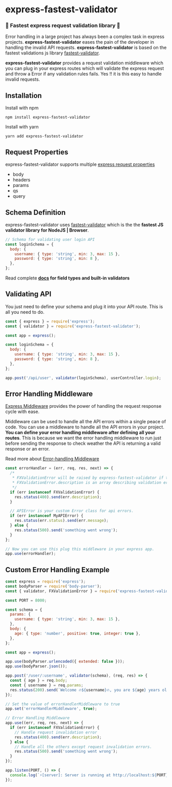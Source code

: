 # express-fastest-validator

### 🚀 **Fastest express request validation library** 🚀

Error handling in a large project has always been a complex task in express projects. **express-fastest-validator** eases the pain of the developer in handling the invalid API requests.
**express-fastest-validator** is based on the fastest validations js library [fastest-validator](https://github.com/icebob/fastest-validator).

**express-fastest-validator** provides a request validation middleware which you can plug in your express routes which will validate the express request and throw a Error if any validation rules fails. Yes !! it is this easy to handle invalid requests.

## Installation

Install with npm

```
npm install express-fastest-validator
```

Install with yarn

```
yarn add express-fastest-validator
```

## Request Properties

express-fastest-validator supports multiple [express request properties](https://expressjs.com/en/api.html#req)

- body
- headers
- params
- qs
- query

## Schema Definition

express-fastest-validator uses [fastest-validator](https://github.com/icebob/fastest-validator) which is the the **fastest JS validator library for NodeJS | Browser**.

```javascript
// Schema for validating user login API
const loginSchema = {
  body: {
    username: { type: 'string', min: 3, max: 15 },
    password: { type: 'string', min: 8 },
  },
};
```

Read complete
**[docs](https://github.com/icebob/fastest-validator)
for field types and built-in validators**

## Validating API

You just need to define your schema and plug it into your API route. This is all you need to do.

```javascript
const { express } = require('express');
const { validator } = require('express-fastest-validator');

const app = express();

const loginSchema = {
  body: {
    username: { type: 'string', min: 3, max: 15 },
    password: { type: 'string', min: 8 },
  },
};

app.post('/api/user', validator(loginSchema), userController.login);
```

## Error Handling Middleware

[Express Middleware](https://expressjs.com/en/guide/using-middleware.html) provides the power of handling the request response cycle with ease.

Middleware can be used to handle all the API errors within a single peace of code. You can use a middleware to handle all the API errors in your project. **You can define your error handling middleware after defining all your routes**. This is because we want the error handling middleware to run just before sending the response to check weather the API is returning a valid response or an error.

Read more about [Error-handling Middleware](https://expressjs.com/en/guide/using-middleware.html#middleware.error-handling)

```javascript
const errorHandler = (err, req, res, next) => {
  /*
   * FXValidationError will be raised by express-fastest-validator if the request is invalid.
   * FXValidationError.description is an array describing validation errors.
   */
  if (err instanceof FXValidationError) {
    res.status(400).send(err.description);
  }

  // APIError is your custom Error class for api errors.
  if (err instanceof MyAPIError) {
    res.status(err.status).send(err.message);
  } else {
    res.status(500).send('something went wrong');
  }
};

// Now you can use this plug this middleware in your express app.
app.use(errorHandler);
```

## Custom Error Handling Example

```javascript
const express = require('express');
const bodyParser = require('body-parser');
const { validator, FXValidationError } = require('express-fastest-validator');

const PORT = 8000;

const schema = {
  params: {
    username: { type: 'string', min: 3, max: 15 },
  },
  body: {
    age: { type: 'number', positive: true, integer: true },
  },
};

const app = express();

app.use(bodyParser.urlencoded({ extended: false }));
app.use(bodyParser.json());

app.post('/user/:username', validator(schema), (req, res) => {
  const { age } = req.body;
  const { username } = req.params;
  res.status(200).send(`Welcome 🔥${username}🔥, you are ${age} years old`);
});

// Set the value of errorHandlerMiddleware to true
app.set('errorHandlerMiddleware', true);

// Error Handling Middleware
app.use((err, req, res, next) => {
  if (err instanceof FXValidationError) {
    // Handle request invalidation error
    res.status(400).send(err.description);
  } else {
    // Handle all the others except request invalidation errors.
    res.status(500).send('something went wrong');
  }
});

app.listen(PORT, () => {
  console.log(`⚡️[server]: Server is running at http://localhost:${PORT}`);
});
```
